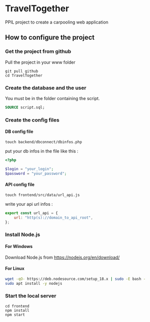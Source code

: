 # TravelTogether

PPIL project to create a carpooling web application

## How to configure the project

### Get the project from github

Pull the project in your www folder

```shell
git pull github
cd TravelTogether
```

### Create the database and the user

You must be in the folder containing the script.

```sql
SOURCE script.sql;
```

### Create the config files

#### DB config file

```shell
touch backend/dbconnect/dbinfos.php
```

put your db infos in the file like this :

```php
<?php

$login = "your_login";
$password = "your_password";
```

#### API config file

```shell
touch frontend/src/data/url_api.js
```

write your api url infos :

```js
export const url_api = {
    url: "http(s)://domain_to_api_root",
};
```

### Install Node.js

#### For Windows

Download Node.js from https://nodejs.org/en/download/

#### For Linux

```bash
wget -qO- https://deb.nodesource.com/setup_18.x | sudo -E bash -
sudo apt install -y nodejs
```

### Start the local server

```shell
cd frontend
npm install
npm start
```
